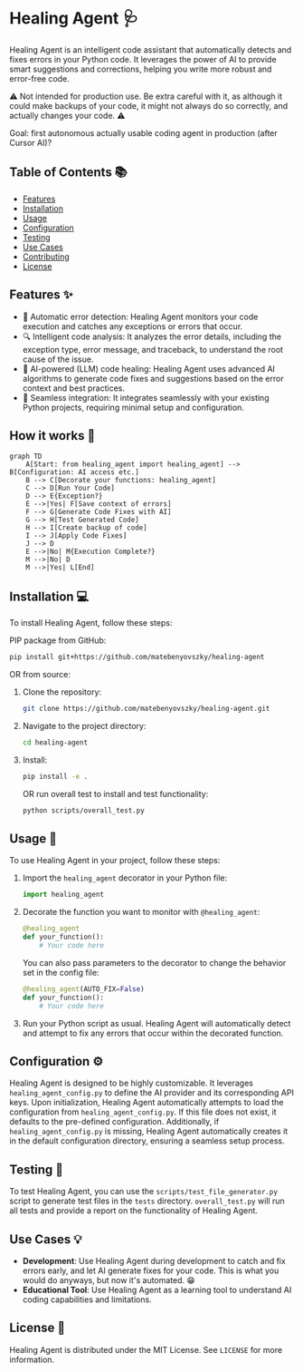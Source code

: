 # Healing Agent 🩺

Healing Agent is an intelligent code assistant that automatically detects and fixes errors in your Python code. It leverages the power of AI to provide smart suggestions and corrections, helping you write more robust and error-free code.

⚠️ Not intended for production use. Be extra careful with it, as although it could make backups of your code, it might not always do so correctly, and actually changes your code. ⚠️

Goal: first autonomous actually usable coding agent in production (after Cursor AI)?

## Table of Contents 📚

- [Features](#features-✨)
- [Installation](#installation-💻)
- [Usage](#usage-🔧)
- [Configuration](#configuration-⚙️)
- [Testing](#testing-🧪)
- [Use Cases](#use-cases-💡)
- [Contributing](#contributing-🤝)
- [License](#license-📜)

## Features ✨

- 🚨 Automatic error detection: Healing Agent monitors your code execution and catches any exceptions or errors that occur.
- 🔍 Intelligent code analysis: It analyzes the error details, including the exception type, error message, and traceback, to understand the root cause of the issue.
- 🧠 AI-powered (LLM) code healing: Healing Agent uses advanced AI algorithms to generate code fixes and suggestions based on the error context and best practices.
- 🔧 Seamless integration: It integrates seamlessly with your existing Python projects, requiring minimal setup and configuration.

## How it works 🧠
```mermaid
graph TD
    A[Start: from healing_agent import healing_agent] --> B[Configuration: AI access etc.]
    B --> C[Decorate your functions: healing_agent]
    C --> D[Run Your Code]
    D --> E{Exception?}
    E -->|Yes| F[Save context of errors]
    F --> G[Generate Code Fixes with AI]
    G --> H[Test Generated Code]
    H --> I[Create backup of code]
    I --> J[Apply Code Fixes]
    J --> D
    E -->|No| M{Execution Complete?}
    M -->|No| D
    M -->|Yes| L[End]
```

## Installation 💻

To install Healing Agent, follow these steps:

PIP package from GitHub:

```bash
pip install git+https://github.com/matebenyovszky/healing-agent
```

OR from source:

1. Clone the repository:
   ```bash
   git clone https://github.com/matebenyovszky/healing-agent.git
   ```

2. Navigate to the project directory:
   ```bash
   cd healing-agent
   ```

3. Install:
   ```bash
   pip install -e .
   ```
   OR run overall test to install and test functionality:
   ```bash
   python scripts/overall_test.py
   ```

## Usage 🔧

To use Healing Agent in your project, follow these steps:

1. Import the `healing_agent` decorator in your Python file:
   ```python
   import healing_agent
   ```

2. Decorate the function you want to monitor with `@healing_agent`:
   ```python
   @healing_agent
   def your_function():
       # Your code here
   ```
   You can also pass parameters to the decorator to change the behavior set in the config file:
   ```python
   @healing_agent(AUTO_FIX=False)
   def your_function():
       # Your code here
   ```

3. Run your Python script as usual. Healing Agent will automatically detect and attempt to fix any errors that occur within the decorated function.

## Configuration ⚙️

Healing Agent is designed to be highly customizable. It leverages `healing_agent_config.py` to define the AI provider and its corresponding API keys. Upon initialization, Healing Agent automatically attempts to load the configuration from `healing_agent_config.py`. If this file does not exist, it defaults to the pre-defined configuration. Additionally, if `healing_agent_config.py` is missing, Healing Agent automatically creates it in the default configuration directory, ensuring a seamless setup process.

## Testing 🧪

To test Healing Agent, you can use the `scripts/test_file_generator.py` script to generate test files in the `tests` directory. `overall_test.py` will run all tests and provide a report on the functionality of Healing Agent.

## Use Cases 💡

- **Development**: Use Healing Agent during development to catch and fix errors early, and let AI generate fixes for your code. This is what you would do anyways, but now it's automated. 😁
- **Educational Tool**: Use Healing Agent as a learning tool to understand AI coding capabilities and limitations.

## License 📜

Healing Agent is distributed under the MIT License. See `LICENSE` for more information.
